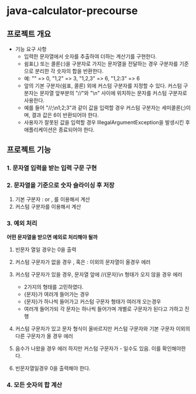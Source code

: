 # java-calculator-precourse

## 프로젝트 개요

- 기능 요구 사항
    - 입력한 문자열에서 숫자를 추출하여 더하는 계산기를 구현한다.
    - 쉼표(,) 또는 콜론(:)을 구분자로 가지는 문자열을 전달하는 경우 구분자를 기준으로 분리한 각 숫자의 합을 반환한다.
    - 예: "" => 0, "1,2" => 3, "1,2,3" => 6, "1,2:3" => 6
    - 앞의 기본 구분자(쉼표, 콜론) 외에 커스텀 구분자를 지정할 수 있다. 커스텀 구분자는 문자열 앞부분의 "//"와 "\n" 사이에 위치하는 문자를 커스텀 구분자로 사용한다.
    - 예를 들어 "//;\n1;2;3"과 같이 값을 입력할 경우 커스텀 구분자는 세미콜론(;)이며, 결과 값은 6이 반환되어야 한다.
    - 사용자가 잘못된 값을 입력할 경우 IllegalArgumentException을 발생시킨 후 애플리케이션은 종료되어야 한다.

## 프로젝트 기능

### 1. 문자열 입력을 받는 입력 구문 구현

### 2. 문자열을 기준으로 숫자 슬라이싱 후 저장

1. 기본 구분자 : or , 를 이용해서 계산
2. 커스텀 구분자를 이용해서 계산

### 3. 예외 처리

**어떤 문자열을 받으면 예외로 처리해야 될까**

1. 빈문자 열일 경우는 0을 출력
2. 커스텀 구문자가 없을 경우 , 혹은 : 이외의 문자열이 올경우 에러
3. 커스텀 구문자가 있을 경우, 문자열 앞에 //{문자}\n 형태가 오지 않을 경우 에러
    - 2가지의 형태를 고민하였다.
    - {문자}가 여러개 들어가는 경우
    - {문자}가 하나씩 들어가고 커스텀 구문자 형태가 여러개 오는경우
    - 여러개 들어가되 각 문자는 하나씩 들어가며 개별로 구문자가 된다고 가하고 진행

4. 커스텀 구문자가 있고 문자 형식이 올바르지만 커스텀 구문자와 기본 구문자 이외의 다른 구문자가 올 경우 에러
5. 음수가 나왔을 경우 에러 하지만 커스텀 구문자가 - 일수도 있음. 이를 확인해야한다.
6. 빈문자열일경우 0을 출력해야 한다.

### 4. 모든 숫자의 합 계산